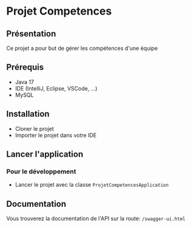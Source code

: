 # Projet Competences

## Présentation

Ce projet a pour but de gérer les compétences d'une équipe

## Prérequis

- Java 17
- IDE (IntelliJ, Eclipse, VSCode, ...)
- MySQL

## Installation

- Cloner le projet
- Importer le projet dans votre IDE

## Lancer l'application

### Pour le développement
- Lancer le projet avec la classe `ProjetCompetencesApplication`

## Documentation

Vous trouverez la documentation de l'API sur la route: `/swagger-ui.html`
